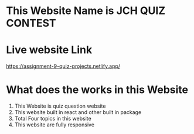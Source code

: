 # This Website Name is JCH QUIZ CONTEST
# Live website Link 
https://assignment-9-quiz-projects.netlify.app/

# What does the works in this Website 
1. This Website is quiz question website 
2. This website built in react and other built in package
3. Total  Four topics in this website
4. This website are fully responsive 


